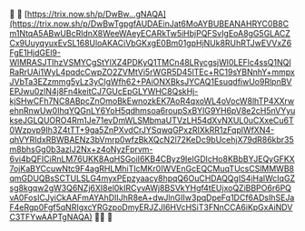 🐎 🐎 [https://trix.now.sh/p/DwBw…gNAQA](https://trix.now.sh/p/DwBwTgpgfAUDAEinJat6MoAYBUBEANAHRYC0B8Cm1NtqA5ABwUBcRldnX8WeeWAeyECARkTw5iHbjPQFSvIgEoA8gG5GLACZCx9UuyqyuxEvSL168UloAKACiVbGKxgE0Bm01gpHjNUk8RUhRTJwEVVxZ6FgE1HjdGEl9-WlMRASJTIhzVSMYCgStYlXZ4PDKyQ1TMCn48LRycgsjWl0LEFlc4ssQ1NQIRaRrUAi1WyL4pqdcCwpZO2ZVMtVi5rWGR5D45lTEc+RC19sYBNnhY+mmpxJVbTa3EZzmmg5yLz3yClgWfh62+PAiONXBksJYCAQ1EsuqdfiwUo9RlpnBVEPJwu0zlN4j8Fn4keitCJ7GUcEpGLYWHC8QskHj-kjSHwCFh7NC8ABpcZnOmoBkEwnozkEK7AoR4qxoWL4oVocW8lhTP4XXrwehnRnwUw0IhqYQGnLY6YoH5qdhmsoa6roupSxBYIG9YH6pV8e2cH5nVYyukseJGLQUORO4Rm1Je71evDmWLSMbmaUTVzLH54dXvNXUL0uCXxeCu6T0Wzpvp9Ih3Z4tTT+9ga5ZnPXvdCrJYSqwqGPxzRIXkRR1zFqplWfXN4-qhVYRIdxRBWBAENz3bVmrp0wfzBkXQcN2l72KeDc9bUcehjX79dR86kbr35m8bhsGg0b3azlJ2Nx+z4oNyzFprvm-6vi4bQFICiRnLM76UKK8AqHSGoiI6KB4CByz9IeIGDlcHo8KBbBYJEQyGFKX7ojKaBYCcuwNtc9F4agRHLMhiTIcMKr0IWVEnGcEQCMuqTUcsCSlMMWB8qmGDUQBsSCTULSLG4myxPEpzyaacy8hpqQ6OuCHDAQQgIS4jHalWcIqGZsg8kgqw2gW3Q6NZj6XI8el0kIRCyvAWj8BSVkYHgf4tEUjxoQZiBBPO6r6PQvA0FosICJyiCkAAFmAYAhDIIJhR8eA+dwJlnGIIw3pqDpeFq1DCf6ADsIhSEJaF4eRgp0Fgf5qNRIgxcYRGzpoDmyERJZJI6HVcHSiT3FNnCCA6iKpGxAiNDVC3TFYwAAPTgNAQA) 🐎🐎 🐎
